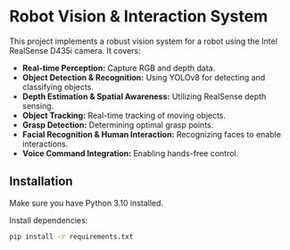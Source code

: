 # Robot Vision & Interaction System

This project implements a robust vision system for a robot using the Intel RealSense D435i camera. It covers:

- **Real-time Perception:** Capture RGB and depth data.
- **Object Detection & Recognition:** Using YOLOv8 for detecting and classifying objects.
- **Depth Estimation & Spatial Awareness:** Utilizing RealSense depth sensing.
- **Object Tracking:** Real-time tracking of moving objects.
- **Grasp Detection:** Determining optimal grasp points.
- **Facial Recognition & Human Interaction:** Recognizing faces to enable interactions.
- **Voice Command Integration:** Enabling hands-free control.

## Installation

Make sure you have Python 3.10 installed.

Install dependencies:
```bash
pip install -r requirements.txt
